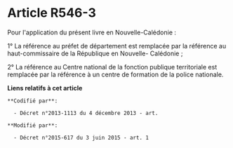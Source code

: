 # Article R546-3

Pour l'application du présent livre en Nouvelle-Calédonie : 

1° La référence au préfet de département est remplacée par la référence au haut-commissaire de la République en Nouvelle-
Calédonie ; 

2° La référence au Centre national de la fonction publique territoriale est remplacée par la référence à un centre de
formation de la police nationale.

**Liens relatifs à cet article**

	**Codifié par**:

	  - Décret n°2013-1113 du 4 décembre 2013 - art.

	**Modifié par**:

	  - Décret n°2015-617 du 3 juin 2015 - art. 1

